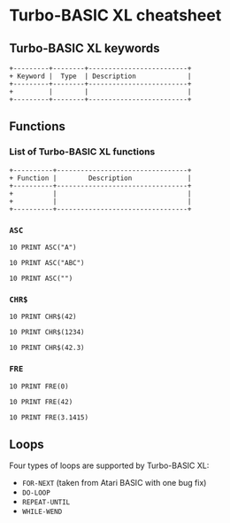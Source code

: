 # Turbo-BASIC XL cheatsheet



## Turbo-BASIC XL keywords

```
+---------+--------+-------------------------+
+ Keyword |  Type  | Description             |
+---------+--------+-------------------------+
+         |        |                         |
+---------+--------+-------------------------+
```

## Functions

### List of Turbo-BASIC XL functions

```
+----------+---------------------------------+
+ Function |        Description              |
+----------+---------------------------------+
+          |                                 |
+          |                                 |
+----------+---------------------------------+
```

### `ASC`

```basic
10 PRINT ASC("A")

```

```basic
10 PRINT ASC("ABC")

```

```basic
10 PRINT ASC("")

```

### `CHR$`

```basic
10 PRINT CHR$(42)

```

```basic
10 PRINT CHR$(1234)

```

```basic
10 PRINT CHR$(42.3)

```

### `FRE`


```basic
10 PRINT FRE(0)

```

```basic
10 PRINT FRE(42)

```

```basic
10 PRINT FRE(3.1415)

```

## Loops

Four types of loops are supported by Turbo-BASIC XL:

* `FOR-NEXT` (taken from Atari BASIC with one bug fix)
* `DO-LOOP`
* `REPEAT-UNTIL`
* `WHILE-WEND`

